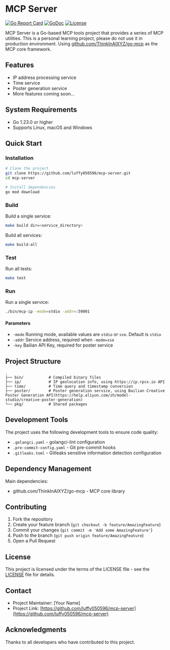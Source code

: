 # MCP Server

[![Go Report Card](https://goreportcard.com/badge/github.com/luffy050596/mcp-server)](https://goreportcard.com/report/github.com/luffy050596/mcp-server)
[![GoDoc](https://godoc.org/github.com/luffy050596/mcp-server?status.svg)](https://godoc.org/github.com/luffy050596/mcp-server)
[![License](https://img.shields.io/github/license/luffy050596/mcp-server.svg)](https://github.com/luffy050596/mcp-server/blob/main/LICENSE)

MCP Server is a Go-based MCP tools project that provides a series of MCP utilities. 
This is a personal learning project, please do not use it in production environment.
Using [github.com/ThinkInAIXYZ/go-mcp](https://github.com/ThinkInAIXYZ/go-mcp) as the MCP core framework.

## Features

- IP address processing service
- Time service
- Poster generation service
- More features coming soon...

## System Requirements

- Go 1.23.0 or higher
- Supports Linux, macOS and Windows

## Quick Start

### Installation

```bash
# Clone the project
git clone https://github.com/luffy050596/mcp-server.git
cd mcp-server

# Install dependencies
go mod download
```

### Build

Build a single service:
```bash
make build dir=<service_directory>
```

Build all services:
```bash
make build-all
```

### Test

Run all tests:
```bash
make test
```

### Run

Run a single service:
```bash
./bin/mcp-ip -mode=stdio -addr=:59001
```

#### Parameters

- `-mode` Running mode, available values are `stdio` or `sse`. Default is `stdio`
- `-addr` Service address, required when `-mode=sse`
- `-key` Bailian API Key, required for poster service

## Project Structure

```
.
├── bin/           # Compiled binary files
├── ip/            # IP geolocation info, using https://ip.rpcx.io API
├── time/          # Time query and timestamp conversion
├── poster/        # Poster generation service, using Bailian Creative Poster Generation API(https://help.aliyun.com/zh/model-studio/creative-poster-generation)
└── pkg/           # Shared packages
```

## Development Tools

The project uses the following development tools to ensure code quality:

- `.golangci.yaml` - golangci-lint configuration
- `.pre-commit-config.yaml` - Git pre-commit hooks
- `.gitleaks.toml` - Gitleaks sensitive information detection configuration

## Dependency Management

Main dependencies:

- github.com/ThinkInAIXYZ/go-mcp - MCP core library

## Contributing

1. Fork the repository
2. Create your feature branch (`git checkout -b feature/AmazingFeature`)
3. Commit your changes (`git commit -m 'Add some AmazingFeature'`)
4. Push to the branch (`git push origin feature/AmazingFeature`)
5. Open a Pull Request

## License

This project is licensed under the terms of the LICENSE file - see the [LICENSE](LICENSE) file for details.

## Contact

- Project Maintainer: [Your Name]
- Project Link: [https://github.com/luffy050596/mcp-server](https://github.com/luffy050596/mcp-server)

## Acknowledgments

Thanks to all developers who have contributed to this project.
